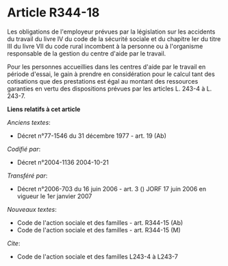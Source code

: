 # Article R344-18

Les obligations de l'employeur prévues par la législation sur les accidents du travail du livre IV du code de la sécurité
sociale et du chapitre Ier du titre III du livre VII du code rural incombent à la personne ou à l'organisme responsable de la
gestion du centre d'aide par le travail.

Pour les personnes accueillies dans les centres d'aide par le travail en période d'essai, le gain à prendre en considération
pour le calcul tant des cotisations que des prestations est égal au montant des ressources garanties en vertu des
dispositions prévues par les articles L. 243-4 à L. 243-7.

**Liens relatifs à cet article**

_Anciens textes_:

  - Décret n°77-1546 du 31 décembre 1977 - art. 19 (Ab)

_Codifié par_:

  - Décret n°2004-1136 2004-10-21

_Transféré par_:

  - Décret n°2006-703 du 16 juin 2006 - art. 3 () JORF 17 juin 2006 en vigueur le 1er janvier 2007

_Nouveaux textes_:

  - Code de l'action sociale et des familles - art. R344-15 (Ab)
  - Code de l'action sociale et des familles - art. R344-15 (M)

_Cite_:

  - Code de l'action sociale et des familles L243-4 à L243-7
